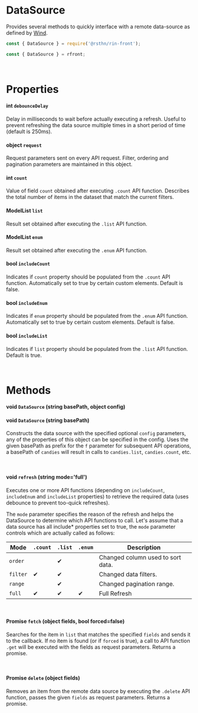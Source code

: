 # DataSource

Provides several methods to quickly interface with a remote data-source as defined by [Wind](./wind.md#data-sources).

```js
const { DataSource } = require('@rsthn/rin-front');
```

```js
const { DataSource } = rfront;
```

<br/>

# Properties

#### int `debounceDelay`
Delay in milliseconds to wait before actually executing a refresh. Useful to prevent refreshing the data source multiple times in a short period of time (default is 250ms).

#### object `request`
Request parameters sent on every API request. Filter, ordering and pagination parameters are maintained in this object.

#### int `count`
Value of field `count` obtained after executing `.count` API function. Describes the total number of items in the dataset that match the current filters.

#### ModelList `list`
Result set obtained after executing the `.list` API function.

#### ModelList `enum`
Result set obtained after executing the `.enum` API function.

#### bool `includeCount`
Indicates if `count` property should be populated from the `.count` API function. Automatically set to true by certain custom elements. Default is false.

#### bool `includeEnum`
Indicates if `enum` property should be populated from the `.enum` API function. Automatically set to true by certain custom elements. Default is false.

#### bool `includeList`
Indicates if `list` property should be populated from the `.list` API function. Default is true.

<br/>

# Methods

#### void `DataSource` (string basePath, object config)
#### void `DataSource` (string basePath)

Constructs the data source with the specified optional `config` parameters, any of the properties of this object can be specified in the config. Uses the given basePath as prefix for the `f` parameter for subsequent API operations, a basePath of `candies` will result in calls to `candies.list`, `candies.count`, etc.

<br/>

#### void `refresh` (string mode='full')

Executes one or more API functions (depending on `includeCount`, `includeEnum` and `includeList` properties) to retrieve the required data (uses debounce to prevent too-quick refreshes).

The `mode` parameter specifies the reason of the refresh and helps the DataSource to determine which API functions to call. Let's assume that a data source has all include* properties set to true, the `mode` parameter controls which are actually called as follows:

| Mode |`.count`|`.list`|`.enum`|Description|
|------|--------|-------|------|------------|
|`order` | |✔| |Changed column used to sort data.
|`filter`|✔|✔| |Changed data filters.
|`range` | |✔| |Changed pagination range.
|`full`  |✔|✔|✔|Full Refresh

<br/>

#### Promise `fetch` (object fields, bool forced=false)

Searches for the item in `list` that matches the specified `fields` and sends it to the callback. If no item is found (or if `forced` is true), a call to API function `.get` will be executed with the fields as request parameters. Returns a promise.

<br/>

#### Promise `delete` (object fields)

Removes an item from the remote data source by executing the `.delete` API function, passes the given `fields` as request parameters. Returns a promise.
